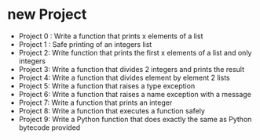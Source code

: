# new Project 
* Project 0 : Write a function that prints x elements of a list
* Project 1 : Safe printing of an integers list
* Project 2: Write function that prints the first x elements of a list and only integers
* Project 3: Write a function that divides 2 integers and prints the result
* Project 4: Write a function that divides element by element 2 lists
* Project 5: Write a function that raises a type exception
* Project 6: Write a function that raises a name exception with a message
* Project 7: Write a function that prints an integer
* Project 8: Write a function that executes a function safely
* Project 9: Write a Python function that does exactly the same as Python bytecode provided

